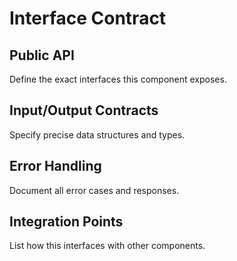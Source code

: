 # Interface Contract

## Public API
Define the exact interfaces this component exposes.

## Input/Output Contracts
Specify precise data structures and types.

## Error Handling
Document all error cases and responses.

## Integration Points
List how this interfaces with other components.